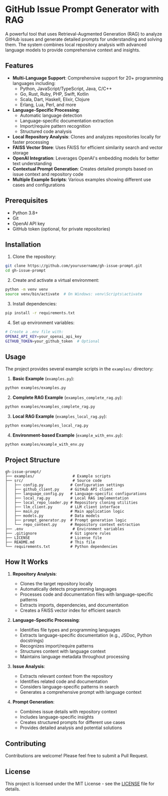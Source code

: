 # GitHub Issue Prompt Generator with RAG

A powerful tool that uses Retrieval-Augmented Generation (RAG) to analyze GitHub issues and generate detailed prompts for understanding and solving them. The system combines local repository analysis with advanced language models to provide comprehensive context and insights.

## Features

- **Multi-Language Support**: Comprehensive support for 20+ programming languages including:
  - Python, JavaScript/TypeScript, Java, C/C++
  - Go, Rust, Ruby, PHP, Swift, Kotlin
  - Scala, Dart, Haskell, Elixir, Clojure
  - Erlang, Lua, Perl, and more
- **Language-Specific Processing**:
  - Automatic language detection
  - Language-specific documentation extraction
  - Import/require pattern recognition
  - Structured code analysis
- **Local Repository Analysis**: Clones and analyzes repositories locally for faster processing
- **FAISS Vector Store**: Uses FAISS for efficient similarity search and vector storage
- **OpenAI Integration**: Leverages OpenAI's embedding models for better text understanding
- **Contextual Prompt Generation**: Creates detailed prompts based on issue context and repository code
- **Multiple Example Scripts**: Various examples showing different use cases and configurations

## Prerequisites

- Python 3.8+
- Git
- OpenAI API key
- GitHub token (optional, for private repositories)

## Installation

1. Clone the repository:
```bash
git clone https://github.com/yourusername/gh-issue-prompt.git
cd gh-issue-prompt
```

2. Create and activate a virtual environment:
```bash
python -m venv venv
source venv/bin/activate  # On Windows: venv\Scripts\activate
```

3. Install dependencies:
```bash
pip install -r requirements.txt
```

4. Set up environment variables:
```bash
# Create a .env file with:
OPENAI_API_KEY=your_openai_api_key
GITHUB_TOKEN=your_github_token  # Optional
```

## Usage

The project provides several example scripts in the `examples/` directory:

1. **Basic Example** (`examples.py`):
```bash
python examples/examples.py
```

2. **Complete RAG Example** (`examples_complete_rag.py`):
```bash
python examples/examples_complete_rag.py
```

3. **Local RAG Example** (`examples_local_rag.py`):
```bash
python examples/examples_local_rag.py
```

4. **Environment-based Example** (`example_with_env.py`):
```bash
python examples/example_with_env.py
```

## Project Structure

```
gh-issue-prompt/
├── examples/                 # Example scripts
├── src/                      # Source code
│   ├── config.py            # Configuration settings
│   ├── github_client.py     # GitHub API client
│   ├── language_config.py   # Language-specific configurations
│   ├── local_rag.py         # Local RAG implementation
│   ├── local_repo_loader.py # Repository cloning utilities
│   ├── llm_client.py        # LLM client interface
│   ├── main.py              # Main application logic
│   ├── models.py            # Data models
│   ├── prompt_generator.py  # Prompt generation logic
│   └── repo_context.py      # Repository context extraction
├── .env                      # Environment variables
├── .gitignore               # Git ignore rules
├── LICENSE                  # License file
├── README.md                # This file
└── requirements.txt         # Python dependencies
```

## How It Works

1. **Repository Analysis**:
   - Clones the target repository locally
   - Automatically detects programming languages
   - Processes code and documentation files with language-specific patterns
   - Extracts imports, dependencies, and documentation
   - Creates a FAISS vector index for efficient search

2. **Language-Specific Processing**:
   - Identifies file types and programming languages
   - Extracts language-specific documentation (e.g., JSDoc, Python docstrings)
   - Recognizes import/require patterns
   - Structures content with language context
   - Maintains language metadata throughout processing

3. **Issue Analysis**:
   - Extracts relevant context from the repository
   - Identifies related code and documentation
   - Considers language-specific patterns in search
   - Generates a comprehensive prompt with language context

4. **Prompt Generation**:
   - Combines issue details with repository context
   - Includes language-specific insights
   - Creates structured prompts for different use cases
   - Provides detailed analysis and potential solutions

## Contributing

Contributions are welcome! Please feel free to submit a Pull Request.

## License

This project is licensed under the MIT License - see the [LICENSE](LICENSE) file for details. 
